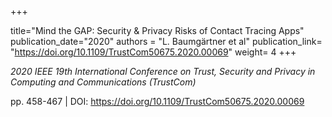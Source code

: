 +++

title="Mind the GAP: Security & Privacy Risks of Contact Tracing Apps"
publication_date="2020"
authors = "L. Baumgärtner et al"
publication_link= "https://doi.org/10.1109/TrustCom50675.2020.00069"
weight= 4
+++


*2020 IEEE 19th International Conference on Trust, Security and Privacy in Computing and Communications (TrustCom)*

pp. 458-467 | DOI: https://doi.org/10.1109/TrustCom50675.2020.00069
